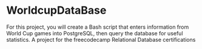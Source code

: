 # WorldcupDataBase
For this project, you will create a Bash script that enters information from World Cup games into PostgreSQL, then query the database for useful statistics. A project for the freecodecamp Relational Database  certifications
